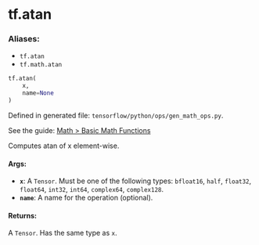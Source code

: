 <div itemscope itemtype="http://developers.google.com/ReferenceObject">
<meta itemprop="name" content="tf.atan" />
</div>

# tf.atan

### Aliases:

* `tf.atan`
* `tf.math.atan`

``` python
tf.atan(
    x,
    name=None
)
```



Defined in generated file: `tensorflow/python/ops/gen_math_ops.py`.

See the guide: [Math > Basic Math Functions](../../../api_guides/python/math_ops.md#Basic_Math_Functions)

Computes atan of x element-wise.

#### Args:

* <b>`x`</b>: A `Tensor`. Must be one of the following types: `bfloat16`, `half`, `float32`, `float64`, `int32`, `int64`, `complex64`, `complex128`.
* <b>`name`</b>: A name for the operation (optional).


#### Returns:

A `Tensor`. Has the same type as `x`.